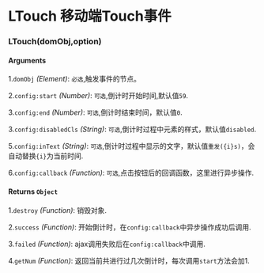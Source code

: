 # LTouch 移动端Touch事件

### LTouch(domObj,option)

#### Arguments

1.`domObj` *(Element)*: `必选`,触发事件的节点。

2.`config:start` *(Number)*: `可选`,倒计时开始时间,默认值`59`.

3.`config:end` *(Number)*: `可选`,倒计时结束时间，默认值`0`.

3.`config:disabledCls` *(String)*: `可选`,倒计时过程中元素的样式，默认值`disabled`.

5.`config:inText` *(String)*: `可选`,倒计时过程中显示的文字，默认值`重发({i}s)`，会自动替换`{i}`为当前时间.

6.`config:callback` *(Function)*: `可选`,点击按钮后的回调函数，这里进行异步操作.

#### Returns `Object`

1.`destroy` *(Function)*: 销毁对象.

2.`success` *(Function)*: 开始倒计时，在`config:callback`中异步操作成功后调用.

3.`failed` *(Function)*: ajax调用失败后在`config:callback`中调用.

4.`getNum` *(Function)*: 返回当前共进行过几次倒计时，每次调用`start`方法会加1.
